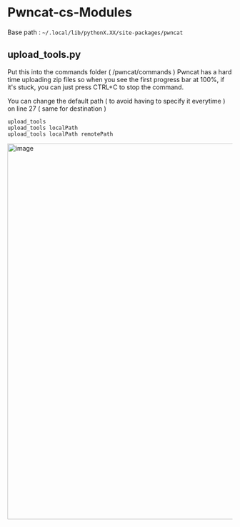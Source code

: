 # Pwncat-cs-Modules
Base path : `~/.local/lib/pythonX.XX/site-packages/pwncat`

## upload_tools.py
Put this into the commands folder ( /pwncat/commands )
Pwncat has a hard time uploading zip files so when you see the first progress bar at 100%, if it's stuck, you can just press CTRL+C to stop the command.

You can change the default path ( to avoid having to specify it everytime ) on line 27 ( same for destination )

```
upload_tools 
upload_tools localPath
upload_tools localPath remotePath
```

<img width="1904" height="842" alt="image" src="https://github.com/user-attachments/assets/976fcdcb-3952-4e5a-b706-5616caa7224d" />
